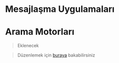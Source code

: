 # Mesajlaşma Uygulamaları

# Arama Motorları

> Eklenecek

> Düzenlemek için [buraya](https://guvendekal.org/#/kripto) bakabilirsiniz
